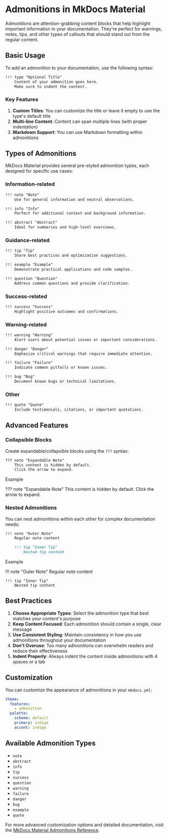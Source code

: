 # Admonitions in MkDocs Material

Admonitions are attention-grabbing content blocks that help highlight important information in your documentation. They're perfect for warnings, notes, tips, and other types of callouts that should stand out from the regular content.

## Basic Usage

To add an admonition to your documentation, use the following syntax:

```markdown
!!! type "Optional Title"
    Content of your admonition goes here. 
    Make sure to indent the content.
```

### Key Features

1. **Custom Titles**: You can customize the title or leave it empty to use the type's default title
2. **Multi-line Content**: Content can span multiple lines (with proper indentation)
3. **Markdown Support**: You can use Markdown formatting within admonitions

## Types of Admonitions

MkDocs Material provides several pre-styled admonition types, each designed for specific use cases:

### Information-related

```markdown
!!! note "Note"
    Use for general information and neutral observations.

!!! info "Info"
    Perfect for additional context and background information.

!!! abstract "Abstract"
    Ideal for summaries and high-level overviews.
```

### Guidance-related

```markdown
!!! tip "Tip"
    Share best practices and optimization suggestions.

!!! example "Example"
    Demonstrate practical applications and code samples.

!!! question "Question"
    Address common questions and provide clarification.
```

### Success-related

```markdown
!!! success "Success"
    Highlight positive outcomes and confirmations.
```

### Warning-related

```markdown
!!! warning "Warning"
    Alert users about potential issues or important considerations.

!!! danger "Danger"
    Emphasize critical warnings that require immediate attention.

!!! failure "Failure"
    Indicate common pitfalls or known issues.

!!! bug "Bug"
    Document known bugs or technical limitations.
```

### Other

```markdown
!!! quote "Quote"
    Include testimonials, citations, or important quotations.
```

## Advanced Features

### Collapsible Blocks

Create expandable/collapsible blocks using the `???` syntax:

```markdown
??? note "Expandable Note"
    This content is hidden by default.
    Click the arrow to expand.
```

Example

??? note "Expandable Note"
    This content is hidden by default.
    Click the arrow to expand.

### Nested Admonitions

You can nest admonitions within each other for complex documentation needs:

```markdown
!!! note "Outer Note"
    Regular note content

    !!! tip "Inner Tip"
        Nested tip content
```

Example

!!! note "Outer Note"
    Regular note content

    !!! tip "Inner Tip"
        Nested tip content

## Best Practices

1. **Choose Appropriate Types**: Select the admonition type that best matches your content's purpose
2. **Keep Content Focused**: Each admonition should contain a single, clear message
3. **Use Consistent Styling**: Maintain consistency in how you use admonitions throughout your documentation
4. **Don't Overuse**: Too many admonitions can overwhelm readers and reduce their effectiveness
5. **Indent Properly**: Always indent the content inside admonitions with 4 spaces or a tab

## Customization

You can customize the appearance of admonitions in your `mkdocs.yml`:

```yaml
theme:
  features:
    - admonition
  palette:
    scheme: default
    primary: indigo
    accent: indigo
```

## Available Admonition Types

- `note`
- `abstract`
- `info`
- `tip`
- `success`
- `question`
- `warning`
- `failure`
- `danger`
- `bug`
- `example`
- `quote`

For more advanced customization options and detailed documentation, visit the [MkDocs Material Admonitions Reference](https://squidfunk.github.io/mkdocs-material/reference/admonitions/).
